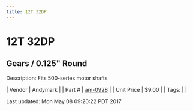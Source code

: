 ```yaml
---
title: 12T 32DP
---
```


# 12T 32DP
## Gears / 0.125" Round
Description: 	Fits 500-series motor shafts 

| Vendor | Andymark | 
| Part # | [am-0928](http://www.andymark.com/product-p/am-0928.htm) | 
| Unit Price | $9.00 | 
| Tags: |  | 

Last updated: Mon May 08 09:20:22 PDT 2017